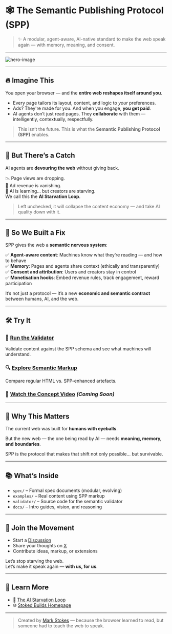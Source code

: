 # 🕸️ The Semantic Publishing Protocol (SPP)

> ✨ A modular, agent-aware, AI-native standard to make the web speak again — with memory, meaning, and consent.

---

![hero-image](./assets/hero-browser-rebuilds-the-web.gif)

---

## 🔥 Imagine This

You open your browser — and the **entire web reshapes itself around you**.

- Every page tailors its layout, content, and logic to *your* preferences.
- Ads? They're made for you. And when you engage, **you get paid**.
- AI agents don’t just read pages. They **collaborate** with them — intelligently, contextually, respectfully.

> This isn’t the future. This is what the **Semantic Publishing Protocol (SPP)** enables.

---

## 😬 But There’s a Catch

AI agents are **devouring the web** without giving back.

📉 Page views are dropping.  
💸 Ad revenue is vanishing.  
🧠 AI is learning… but creators are starving.  
We call this the **AI Starvation Loop**.

> Left unchecked, it will collapse the content economy — and take AI quality down with it.

---

## 🧩 So We Built a Fix

SPP gives the web a **semantic nervous system**:

✅ **Agent-aware content**: Machines know what they’re reading — and how to behave  
✅ **Memory**: Pages and agents share context (ethically and transparently)  
✅ **Consent and attribution**: Users and creators stay in control  
✅ **Monetisation hooks**: Embed revenue rules, track engagement, reward participation

It’s not just a protocol — it’s a new **economic and semantic contract** between humans, AI, and the web.

---

## 🛠️ Try It

### 🧪 [Run the Validator](#)
Validate content against the SPP schema and see what machines will understand.

### 🔍 [Explore Semantic Markup](#)
Compare regular HTML vs. SPP-enhanced artefacts.

### 🎥 [Watch the Concept Video](./assets/overview.mp4) *(Coming Soon)*

---

## 🚀 Why This Matters

The current web was built for **humans with eyeballs**.

But the new web — the one being read by AI — needs **meaning, memory, and boundaries**.

SPP is the protocol that makes that shift not only possible… but survivable.

---

## 📚 What’s Inside

- `spec/` – Formal spec documents (modular, evolving)
- `examples/` – Real content using SPP markup
- `validator/` – Source code for the semantic validator
- `docs/` – Intro guides, vision, and reasoning

---

## 🙌 Join the Movement

- Start a [Discussion](https://github.com/Stoked-Builds/semantic-publishing-protocol/discussions)
- Share your thoughts on [X](https://x.com/MarkStokes)
- Contribute ideas, markup, or extensions

Let’s stop starving the web.  
Let’s make it speak again — **with us, for us**.

---

## 🧠 Learn More

- 📖 [The AI Starvation Loop](https://medium.com/your-article-link)
- 🌐 [Stoked Builds Homepage](https://github.com/Stoked-Builds)

---

> Created by [Mark Stokes](https://github.com/markstokes) — because the browser learned to read, but someone had to teach the web to speak.
